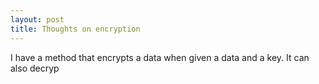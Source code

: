 ```yaml
---
layout: post
title: Thoughts on encryption
---
```

I have a method that encrypts a data when given a data and a key. It can also decryp
<!--stackedit_data:
eyJoaXN0b3J5IjpbMjkxNjI4NjM5XX0=
-->